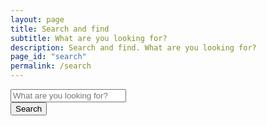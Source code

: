 ```yaml
---
layout: page
title: Search and find
subtitle: What are you looking for?
description: Search and find. What are you looking for?
page_id: "search"
permalink: /search
---
```


<div class="field has-addons">
    <div class="control is-expanded">
        <input type="search" id="search-input" placeholder="What are you looking for?" class="input is-large">
    </div>
    <div class="control">
        <button id="search-button" class="button is-large">Search</button>
    </div>
</div>

<div id="search-results" class="content">
</div>

<script src="https://cdn.jsdelivr.net/gh/nextapps-de/flexsearch@0.8/dist/flexsearch.bundle.min.js"></script>

<script>
    (function() {
        const allSearchFields = ["document", "section", "content", "url", "date", "category", "tags"];

        const searchInput = document.getElementById('search-input');
        const searchResultsContainer = document.getElementById('search-results');
        
        // Step 1: Set initial placeholder and disable the input
        searchInput.placeholder = "Loading search data…";
        searchInput.disabled = true;

        // Initialize a container for multiple FlexSearch indexes
        const indexes = {};
        const languages = {
            'en': '/search.json',
            'de': '/de/search.json'
        };

        // Function to create a new FlexSearch index for a given language
        function createIndex(lang) {
            return new FlexSearch.Document({
                document: {
                    id: "url",
                    index: allSearchFields,
                    store: allSearchFields
                },
                tokenize: "full",
                encoder: FlexSearch.Charset.LatinSoundex,
                cache: true,
                context: true,
                lang: lang
            });
        }

        let filesToLoad = Object.keys(languages).map(lang => languages[lang]);
        let filesLoaded = 0;

        // Function to check if all files are loaded
        function checkIfReady() {
            filesLoaded++;
            if (filesLoaded === filesToLoad.length) {
                searchInput.placeholder = "What are you looking for?";
                searchInput.disabled = false;
                
                // Add event listeners AFTER the indexes are ready
                searchInput.addEventListener('keydown', (event) => {
                    if (event.key === 'Enter') {
                        event.preventDefault();
                        performSearch();
                    }
                });

                searchInput.addEventListener('input', () => {
                    searchResultsContainer.innerHTML = '<p>Results will appear here.</p>';
                });
            }
        }

        // Fetch the search.json files and populate the correct index
        Object.keys(languages).forEach(lang => {
            const url = languages[lang];
            indexes[lang] = createIndex(lang); // Create an index for each language
            
            fetch(url)
                .then(response => {
                    if (!response.ok) {
                        throw new Error(`HTTP error! status: ${response.status}`);
                    }
                    return response.json();
                })
                .then(data => {
                    data.forEach(item => {
                        if (item.url) {
                            indexes[lang].add(item);
                        } else {
                            console.warn(`Item missing URL in ${url}, skipping for FlexSearch index:`, item);
                        }
                    });
                    checkIfReady();
                })
                .catch(error => {
                    console.error(`Error fetching or parsing ${url}:`, error);
                    searchResultsContainer.innerHTML = '<p>Error loading search data. Some results may be missing. You can still search, but not all data might be available. Please try reloading the page.</p>';
                    checkIfReady();
                });
        });

        // Function to perform search across all indexes
        function performSearch() {
            const query = searchInput.value.trim();
            if (query.length === 0) {
                searchResultsContainer.innerHTML = '<p>Results will appear here.</p>';
                return;
            }
            if (typeof query !== 'string' || query.length === 0) {
                console.warn("Invalid search query received (not a non-empty string):", query);
                searchResultsContainer.innerHTML = '<p>Please enter a valid search term.</p>';
                return;
            }

            let allResults = [];
            // Iterate over all initialized indexes and perform search
            Object.keys(indexes).forEach(lang => {
                const rawResults = indexes[lang].search(query, {
                    limit: 99,
                    enrich: true
                });
                
                // Flatten and enrich results with their score for sorting
                rawResults.forEach(fieldResult => {
                    if (fieldResult && fieldResult.result) {
                        fieldResult.result.forEach(r => {
                            // Get the full document and add the score for sorting
                            const doc = indexes[lang].get(r.id);
                            if (doc) {
                                allResults.push({ id: r.id, doc: doc, score: r.score });
                            }
                        });
                    }
                });
            });

            // Step 2: Sort the combined results by their relevance score
            allResults.sort((a, b) => a.score - b.score);

            displayResults(allResults, query);
        }

        // The remaining functions (displayResults, applyHighlighting, generateContextualSnippet)
        // are unchanged as they handle the display logic, not the search engine's configuration.
        function displayResults(results, query) {
            if (typeof _paq !== 'undefined') {
                _paq.push(['trackSiteSearch', query, false, results.length]);
            }
            if (results.length === 0) {
                searchResultsContainer.innerHTML = '<p>No results found.</p>';
                return;
            }
            let html = '<ul class="search-results-list">';
            results.forEach(result => {
                const item = result.doc;
                if (!item) {
                    console.warn('Skipping search result with undefined document:', result);
                    return;
                }
                
                try {
                    let displayContentDictionary = {};
                    allSearchFields.forEach(field => {
                        const content = item[field];
                        if (content && typeof content === 'string' && content.length > 0) {
                            let displayedFieldContent;
                            if (field === 'content' || field === 'section') {
                                displayedFieldContent = generateContextualSnippet(content, query, 500, 80);
                            } else {
                                displayedFieldContent = applyHighlighting(content, query);
                                if (field !== 'url' && displayedFieldContent.length > 500) {
                                    displayedFieldContent = displayedFieldContent.substring(0, 500) + '…';
                                }
                            }
                            displayContentDictionary[field] = {
                                rawContent: displayedFieldContent
                            };
                        }
                    });

                    const title = displayContentDictionary.document?.rawContent || item.document || 'No Title';
                    const url = item.url || '#';
                    const sectionContent = displayContentDictionary.section?.rawContent || item.section || '';
                    const mainContent = displayContentDictionary.content?.rawContent || item.content || '';

                    html += `
                        <li class="box mb-4">
                            <p><a href="${url}"><strong>${title}</strong></a><br>${sectionContent}</p>
                            <p>${mainContent}</p>
                        </li>
                    `;
                } catch (error) {
                    console.error(`Error processing search result for URL: ${item.url || 'N/A'}. Displaying unformatted content.`, error);
                    html += `
                        <li class="box mb-4">
                            <p><a href="${item.url || '#'}"><strong>${item.document || 'No Title'}</strong></a><br>${item.section || ''}</p>
                            <p>${item.content || ''}</p>
                        </li>
                    `;
                }
            });
            html += '</ul>';
            searchResultsContainer.innerHTML = html;
        }

        function applyHighlighting(text, query) {
            if (!text || typeof text !== 'string' || !query || typeof query !== 'string' || query.trim().length === 0) {
                return text;
            }
            const escapedQuery = query.replace(/[.*+?^${}()|[\]\\]/g, '\\$&');
            const regex = new RegExp(`(${escapedQuery})`, 'gi');
            return text.replace(regex, '<mark>$1</mark>');
        }

        function generateContextualSnippet(fullText, query, totalSnippetLength = 250, contextChars = 80) {
            if (!fullText || typeof fullText !== 'string' || !query || typeof query !== 'string' || query.trim().length === 0) {
                return fullText.substring(0, totalSnippetLength) + (fullText.length > totalSnippetLength ? '…' : '');
            }
            const lowerText = fullText.toLowerCase();
            const lowerQuery = query.toLowerCase();
            const matchIndexes = [];
            const regex = new RegExp(`\\b${lowerQuery}\\b|${lowerQuery}`, 'g');
            let match;
            while ((match = regex.exec(lowerText)) !== null) {
                matchIndexes.push(match.index);
            }
            if (matchIndexes.length === 0) {
                return fullText.substring(0, totalSnippetLength) + (fullText.length > totalSnippetLength ? '…' : '');
            }
            const firstMatchIndex = matchIndexes[0];
            let start = Math.max(0, firstMatchIndex - contextChars);
            let end = Math.min(fullText.length, firstMatchIndex + lowerQuery.length + contextChars);
            if (end - start < totalSnippetLength) {
                end = Math.min(fullText.length, start + totalSnippetLength);
            }
            if (end - start < totalSnippetLength) {
                start = Math.max(0, end - totalSnippetLength);
            }
            let actualStart = start;
            let actualEnd = end;
            if (start > 0) {
                const spaceBefore = fullText.lastIndexOf(' ', start);
                if (spaceBefore !== -1) {
                    actualStart = spaceBefore + 1;
                }
            }
            if (end < fullText.length) {
                const spaceAfter = fullText.indexOf(' ', end);
                if (spaceAfter !== -1) {
                    actualEnd = spaceAfter;
                }
            }
            if (actualStart > actualEnd) { 
                actualStart = start; 
                actualEnd = end; 
            }
            let snippet = fullText.substring(actualStart, actualEnd);
            const prefix = actualStart > 0 ? '…' : '';
            const suffix = actualEnd < fullText.length ? '…' : '';
            return prefix + applyHighlighting(snippet, query) + suffix;
        }
    })();
</script>